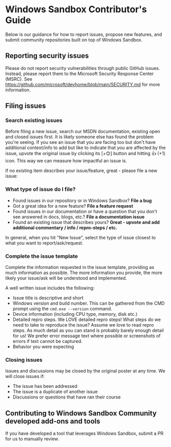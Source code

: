 # Windows Sandbox Contributor's Guide
Below is our guidance for how to report issues, propose new features, and submit community repositories built on top of Windows Sandbox.

## Reporting security issues
Please do not report security vulnerabilities through public GitHub issues. Instead, please report them to the Microsoft Security Response Center (MSRC). See https://github.com/microsoft/devhome/blob/main/SECURITY.md for more information.

## Filing issues

### Search existing issues 
Before filing a new issue, search our MSDN documentation, existing open and closed issues first. It is likely someone else has found the problem you're seeing. If you see an issue that you are 
facing too but don't have additional context/info to add but like to indicate that you are affected by the issue, upvote the original issue by clicking its [+😊] button and hitting 👍 (+1) icon. 
This way we can measure how impactful an issue is.

If no existing item describes your issue/feature, great - please file a new issue:

### What type of issue do I file?
- Found issues in our repository or in Windows Sandbox? __File a bug__
- Got a great idea for a new feature? __File a feature request__
- Found issues in our documentation or have a question that you don't see answered in docs, blogs, etc.? __File a documentation issue__
- Found an existing issue that describes yours? __Great - upvote and add additional commentary / info / repro-steps / etc.__

In general, when you hit "New Issue", select the type of issue closest to what you want to report/ask/request.

### Complete the issue template
Complete the information requested in the issue template, providing as much information as possible. The more information you provide, the more likely your issue/ask will be understood and implemented. 

A well written issue includes the following:
- Issue title is descriptive and short
- Windows version and build number. This can be gathered from the CMD prompt using the `cmd.exe --version` command.
- Device information (including CPU type, memory, disk etc.)
- Detailed repro steps. We LOVE detailed repro steps! What steps do we need to take to reproduce the issue? Assume we love to read repro steps. As much detail as you can stand is probably barely enough detail for us! We prefer error message text where possible or screenshots of errors if text cannot be captured.
- Behavior you were expecting

### Closing issues 
Issues and discussions may be closed by the original poster at any time. We will close issues if:
- The issue has been addressed
- The issue is a duplicate of another issue
- Discussions or questions that have ran their course

## Contributing to Windows Sandbox Community developed add-ons and tools
If you have developed a tool that leverages Windows Sandbox, submit a PR for us to manually review. 


